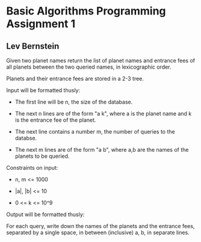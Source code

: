 # Basic Algorithms Programming Assignment 1
## Lev Bernstein


Given two planet names return the list of planet names and entrance fees of all planets between the two queried names, in lexicographic order.

Planets and their entrance fees are stored in a 2-3 tree.

Input will be formatted thusly:

* The first line will be n, the size of the database.

* The next n lines are of the form "a k", where a is the planet name and k is the entrance fee of the planet.

* The next line contains a number m, the number of queries to the databse.

* The next m lines are of the form "a b", where a,b are the names of the planets to be queried.

Constraints on input:

* n, m <= 1000

* |a|, |b| <= 10

* 0 <= k <= 10^9

Output will be formatted thusly:

For each query, write down the names of the planets and the entrance fees, separated by a single space, in between (inclusive) a, b, in separate lines.